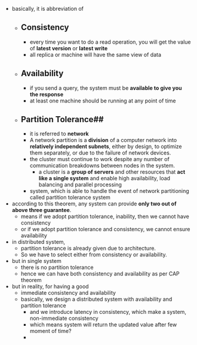 - basically, it is abbreviation of
	- ## Consistency ##
		- every time you want to do a read operation, you will get the value of **latest version** or **latest write**
		- all replica or machine will have the same view of data
	- ## Availability ##
		- if you send a query, the system must be **available to give you the response**
		- at least one machine should be running at any point of time
	- ## Partition Tolerance##
		- it is referred to **network**
		- A network partition is a **division** of a computer network into **relatively independent subnets**, either by design, to optimize them separately, or due to the failure of network devices.
		- the cluster must continue to work despite any number of communication breakdowns between nodes in the system.
			- a cluster is a **group of servers** and other resources that **act like a single system** and enable high availability, load balancing and parallel processing
		- system, which is able to handle the event of network partitioning called partition tolerance system
- according to this theorem, any system can provide **only two out of above three guarantee**.
	- means if we adopt partition tolerance, inability, then we cannot have consistency
	- or if we adopt partition tolerance and consistency, we cannot ensure availability
- in distributed system, 
	- partition tolerance is already given due to architecture. 
	- So we have to select either from consistency or availability.
- but in single system
	-  there is no partition tolerance
	- hence we can have both consistency and availability as per CAP theorem
- but in reality, for having a good
	- immediate consistency and availability
	- basically, we design a distributed system with availability and partition tolerance
		- and we introduce latency in consistency, which make a system, non-immediate consistency
		- which means system will return the updated value after few moment of time?
		- 